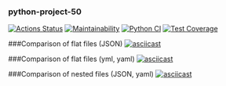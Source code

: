 ### python-project-50
[![Actions Status](https://github.com/AlexVSSP/python-project-50/workflows/hexlet-check/badge.svg)](https://github.com/AlexVSSP/python-project-50/actions)
[![Maintainability](https://api.codeclimate.com/v1/badges/6a419b22b1daf6cc6550/maintainability)](https://codeclimate.com/github/AlexVSSP/python-project-50/maintainability)
[![Python CI](https://github.com/AlexVSSP/python-project-50/actions/workflows/pyci.yml/badge.svg)](https://github.com/AlexVSSP/python-project-50/actions/workflows/pyci.yml)
[![Test Coverage](https://api.codeclimate.com/v1/badges/6a419b22b1daf6cc6550/test_coverage)](https://codeclimate.com/github/AlexVSSP/python-project-50/test_coverage)

###Comparison of flat files (JSON)
[![asciicast](https://asciinema.org/a/518768.svg)](https://asciinema.org/a/518768)

###Comparison of flat files (yml, yaml)
[![asciicast](https://asciinema.org/a/520143.svg)](https://asciinema.org/a/520143)

###Comparison of nested files (JSON, yaml)
[![asciicast](https://asciinema.org/a/522370.svg)](https://asciinema.org/a/522370)
